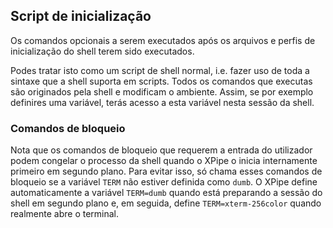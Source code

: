 ## Script de inicialização

Os comandos opcionais a serem executados após os arquivos e perfis de inicialização do shell terem sido executados.

Podes tratar isto como um script de shell normal, i.e. fazer uso de toda a sintaxe que a shell suporta em scripts. Todos os comandos que executas são originados pela shell e modificam o ambiente. Assim, se por exemplo definires uma variável, terás acesso a esta variável nesta sessão da shell.

### Comandos de bloqueio

Nota que os comandos de bloqueio que requerem a entrada do utilizador podem congelar o processo da shell quando o XPipe o inicia internamente primeiro em segundo plano. Para evitar isso, só chama esses comandos de bloqueio se a variável `TERM` não estiver definida como `dumb`. O XPipe define automaticamente a variável `TERM=dumb` quando está preparando a sessão do shell em segundo plano e, em seguida, define `TERM=xterm-256color` quando realmente abre o terminal.